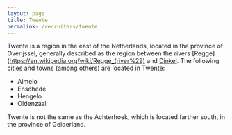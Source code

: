 ```yaml
---
layout: page
title: Twente
permalink: /recruiters/twente
---
```


Twente is a region in the east of the Netherlands, located in the province of Overijssel, generally described as the region between the rivers [Regge](https://en.wikipedia.org/wiki/Regge_(river%29) and [Dinkel](https://en.wikipedia.org/wiki/Dinkel). The following cities and towns (among others) are located in Twente:

 * Almelo
 * Enschede
 * Hengelo
 * Oldenzaal

Twente is not the same as the Achterhoek, which is located farther south, in the province of Gelderland.
